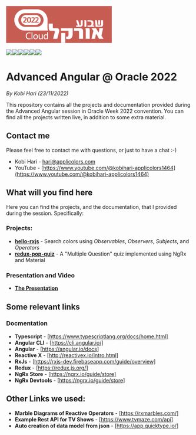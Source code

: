 <img src="presentations/Logo.png" data-canonical-src="presentations/Logo.png" height="100">

<img src="presentations/Angular.png" data-canonical-src="presentations/Angular.png" height="100"><img src="presentations/RxJS.png" data-canonical-src="presentations/RxJS.png" height="100"><img src="presentations/Material.png" data-canonical-src="presentations/Material.png" height="100"><img src="presentations/Angular Material.png" data-canonical-src="presentations/Angular Material.png" height="100"><img src="presentations/Redux.png" data-canonical-src="presentations/Redux.png" height="100"><img src="presentations/NgRx.png" data-canonical-src="presentations/NgRx.png" height="100">

# Advanced Angular @ Oracle 2022
*By Kobi Hari (23/11/2022)*

This repository contains all the projects and documentation provided during the Advanced Angular session in Oracle Week 2022 convention. You can find all the projects written live, in addition to some extra material.

## Contact me
Please feel free to contact me with questions, or just to have a chat :-)
- Kobi Hari - hari@applicolors.com
- YouTube - [https://www.youtube.com/@kobihari-applicolors1464](https://www.youtube.com/@kobihari-applicolors1464)

## What will you find here
Here you can find the projects, and the documentation, that I provided during the session. 
Specifically:
### Projects:
- [**hello-rxjs**](projects/hello-rxjs/) - Search colors using *Observables*, *Observers*, *Subjects*, and *Operators*
- [**redux-pop-quiz**](projects/redux-pop-quiz/) - A "Multiple Question" quiz implemented using NgRx and Material

### Presentation and Video
- [**The Presentation**](presentations/Presentation.pdf)

## Some relevant links
### Docmentation
- **Typescript** - [https://www.typescriptlang.org/docs/home.html]
- **Angular CLI** - [https://cli.angular.io/]
- **Angular** - [https://angular.io/docs]
- **Reactive X** - [http://reactivex.io/intro.html]
- **RxJs** - [https://rxjs-dev.firebaseapp.com/guide/overview]
- **Redux** - [https://redux.js.org/]
- **NgRx Store** - [https://ngrx.io/guide/store]
- **NgRx Devtools** - [https://ngrx.io/guide/store]

## Other Links we used:
- **Marble Diagrams of Reactive Operators** - [https://rxmarbles.com/]
- **Example Rest API for TV Shows** - [https://www.tvmaze.com/api]
- **Auto creation of data model from json** - [https://app.quicktype.io/]


